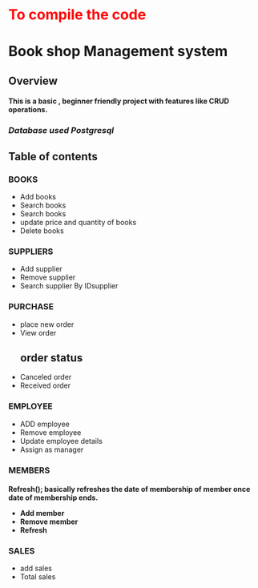 <h1 style = "color:red">To compile the code</h1>

<h1>Book shop Management system</h1>
<h2>Overview</h2>
<h4>This is a basic , beginner friendly project with features like CRUD operations.</h4>
  <p><h3><b><i> Database used Postgresql</i></b></h3></p>
<h2>Table of contents </h2>
<h3>BOOKS</h3>
<ul>
  <li>Add books</li>
  <li>Search books</li>
  <li>Search books</li>
  <li>update price and quantity of books</li>
  <li>Delete books</li>
</ul>
<h3>SUPPLIERS</h3>
<ul>
  <li>Add supplier</li>
  <li>Remove supplier</li>
  <li>Search supplier By IDsupplier</li>
</ul>
<h3>PURCHASE</h3>
<ul>
  <li>place new order</li>
  <li> View order</li>
   <h2>order status</h2>
  <li>Canceled order</li> 
  <li> Received order</li>
</ul>
<h3>EMPLOYEE</h3>
<ul>
   <li>ADD employee</li>
   <li>Remove employee</li>
   <li>Update employee details</li>
   <li>Assign as manager</li>
</ul>
<h3>MEMBERS</h3>
<h4>Refresh(); basically refreshes the date of membership of member once date of membership ends.
<ul>
  <li>Add member</li>
  <li>Remove member</li>
  <li>Refresh</li>
</ul>
<h3>SALES</h3>
<ul>
  <li>add sales</li>
  <li>Total sales </li>
</ul>
